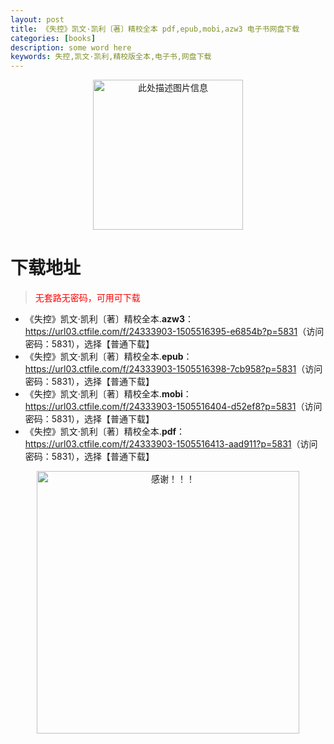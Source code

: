 ```yaml
---
layout: post
title: 《失控》凯文·凯利〔著〕精校全本 pdf,epub,mobi,azw3 电子书网盘下载
categories: [books]
description: some word here
keywords: 失控,凯文·凯利,精校版全本,电子书,网盘下载
---
```


<div align="center"><img src="https://qweree.cn/wp-content/uploads/2025/05/shi-kong.jpg" alt="此处描述图片信息" width="240px" height="auto"></div>

# 下载地址

> <p style="color:red" >无套路无密码，可用可下载</p>

- 《失控》凯文·凯利〔著〕精校全本.**azw3**：<https://url03.ctfile.com/f/24333903-1505516395-e6854b?p=5831>（访问密码：5831），选择【普通下载】
- 《失控》凯文·凯利〔著〕精校全本.**epub**：<https://url03.ctfile.com/f/24333903-1505516398-7cb958?p=5831>（访问密码：5831），选择【普通下载】
- 《失控》凯文·凯利〔著〕精校全本.**mobi**：<https://url03.ctfile.com/f/24333903-1505516404-d52ef8?p=5831>（访问密码：5831），选择【普通下载】
- 《失控》凯文·凯利〔著〕精校全本.**pdf**：<https://url03.ctfile.com/f/24333903-1505516413-aad911?p=5831>（访问密码：5831），选择【普通下载】

<div align="center"><img src="https://pic.imgdb.cn/item/6707df6bd29ded1a8ce37031.gif" alt="感谢！！！" width="420px" height="auto"/></div>
